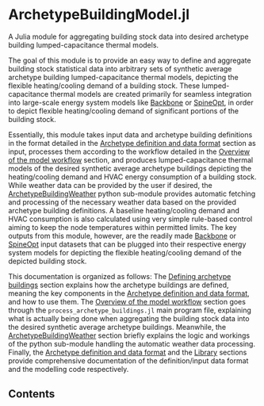 # ArchetypeBuildingModel.jl

A Julia module for aggregating building stock data into desired
archetype building lumped-capacitance thermal models.

The goal of this module is to provide an easy way to define and aggregate
building stock statistical data into arbitrary sets of synthetic average
archetype building lumped-capacitance thermal models, depicting the flexible
heating/cooling demand of a building stock.
These lumped-capacitance thermal models are created primarily for
seamless integration into large-scale energy system models like
[Backbone](https://cris.vtt.fi/en/publications/backbone) or
[SpineOpt](https://github.com/Spine-project/SpineOpt.jl),
in order to depict flexible heating/cooling demand of significant portions
of the building stock.

Essentially, this module takes input data and archetype building definitions
in the format detailed in the [Archetype definition and data format](@ref)
section as input, processes them according to the workflow detailed in the
[Overview of the model workflow](@ref) section, and produces
lumped-capacitance thermal models of the desired synthetic average archetype
buildings depicting the heating/cooling demand and HVAC energy consumption
of a building stock.
While weather data can be provided by the user if desired,
the [ArchetypeBuildingWeather](@ref) python sub-module provides automatic
fetching and processing of the necessary weather data based on the provided
archetype building definitions.
A baseline heating/cooling demand and HVAC consumption is also calculated
using very simple rule-based control aiming to keep the node temperatures
within permitted limits.
The key outputs from this module, however, are the readily made
[Backbone](https://cris.vtt.fi/en/publications/backbone) or
[SpineOpt](https://github.com/Spine-project/SpineOpt.jl) input datasets
that can be plugged into their respective energy system models for
depicting the flexible heating/cooling demand of the depicted building stock.

This documentation is organized as follows:
The [Defining archetype buildings](@ref) section explains how the archetype
buildings are defined, meaning the key components in the
[Archetype definition and data format](@ref), and how to use them.
The [Overview of the model workflow](@ref) section goes through the
`process_archetype_buildings.jl` main program file, explaining what is
actually being done when aggregating the building stock data into the
desired synthetic average archetype buildings.
Meanwhile, the [ArchetypeBuildingWeather](@ref) section briefly explains
the logic and workings of the python sub-module handling the automatic
weather data processing.
Finally, the [Archetype definition and data format](@ref) and the [Library](@ref)
sections provide comprehensive documentation of the definition/input
data format and the modelling code respectively.


## Contents

```@contents
```